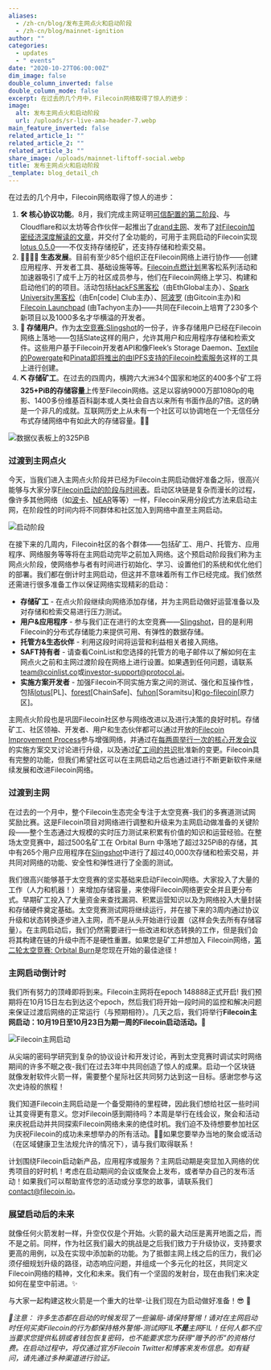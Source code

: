 ```yaml
---
aliases:
  - /zh-cn/blog/发布主网点火和启动阶段
  - /zh-cn/blog/mainnet-ignition
author: ""
categories:
  - updates
  - " events"
date: "2020-10-27T06:00:00Z"
dim_image: false
double_column_inverted: false
double_column_mode: false
excerpt: 在过去的几个月中，Filecoin网络取得了惊人的进步：
image:
  alt: 发布主网点火和启动阶段
  url: /uploads/sr-live-ama-header-7.webp
main_feature_inverted: false
related_article_1: ""
related_article_2: ""
related_article_3: ""
share_image: /uploads/mainnet-liftoff-social.webp
title: 发布主网点火和启动阶段
_template: blog_detail_ch
---
```


在过去的几个月中，Filecoin网络取得了惊人的进步：

1. **🛠 核心协议功能**。8月，我们完成主网证明[可信配置的第二阶段](https://filecoin.io/blog/trusted-setup-complete/)、与Cloudflare和以太坊等合作伙伴一起推出了[drand主网](https://filecoin.io/blog/distributed-randomness-and-leader-elections/)、发布了[对Filecoin加密经济深度解读的文章](https://filecoin.io/blog/introducing-the-filecoin-economy/)，并交付了全功能的，可用于主网启动的Filecoin实现[lotus 0.5.0](https://github.com/filecoin-project/lotus/releases/tag/v0.5.0)——不仅支持存储挖矿，还支持存储和检索交易。
2. **👨‍👩‍👧‍👦 生态发展**。目前有至少85个组织正在Filecoin网络上进行协作——创建应用程序、开发者工具、基础设施等等。[Filecoin点燃计划](https://hub.fil.org/events/)黑客松系列活动和加速器吸引了成千上万的社区成员参与，他们在Filecoin网络上学习、构建和启动他们的的项目。活动包括[HackFS黑客松](https://hackfs.com/)（由EthGlobal主办）、[Spark University黑客松](https://filecoin.io/blog/spark-challenge-two/)（由En\[code\] Club主办）、[阿波罗](https://gitcoin.co/hackathon/filecoin/onboard) (由Gitcoin主办)和[Filecoin Launchpad](https://tachyon.xyz/) (由Tachyon主办)——共同在Filecoin上培育了230多个新项目以及1000多名才华横溢的开发者。
3. **📑 存储用户**。作为[太空竞赛:Slingshot](https://slingshot.filecoin.io/)的一份子，许多存储用户已经在Filecoin网络上落地——包括Slate这样的用户，允许其用户和应用程序存储和检索文件。这些用户基于Filecoin开发者API和像Fleek’s Storage Daemon、[Textile的Powergate](https://docs.textile.io/powergate/)和[Pinata即将推出的由IPFS支持的Filecoin检索服务](https://docs.filecoin.io/build/filecoin-pinning-services/)这样的工具上进行创建。
4. **⛏ 存储矿工**。在过去的四周内，横跨六大洲34个国家和地区的400多个矿工将**325+PiB的存储容量**上传至Filecoin网络。这足以容纳9000万部1080p的电影、1400多份维基百科副本或人类社会自古以来所有书面作品的7倍。这的确是一个非凡的成就。互联网历史上从未有一个社区可以协调地在一个无信任分布式存储网络中有如此大的存储容量。🙇‍♀️

![数据仪表板上的325PiB](https://filecoin.io/vintage/images/blog/ignition-stats-dashboard.jpg)

### 过渡到主网点火

今天，当我们进入主网点火阶段并已经为Filecoin主网启动做好准备之际，很高兴能够与大家分享[Filecoin启动的阶段与时间表](https://app.instagantt.com/shared/s/1152992274307505/latest)。启动区块链是复杂而漫长的过程，像许多其他网络（如[波卡](https://polkadot.network/launch-roadmap/)、[NEAR](https://near.org/blog/mainnet-roadmap/)等等）一样，Filecoin采用分段式方法来启动主网，在阶段性的时间内将不同群体和社区加入到网络中直至主网启动。

![启动阶段](https://filecoin.io/vintage/images/blog/mainnet-launch-process.jpg)

在接下来的几周内，Filecoin社区的各个群体——包括矿工、用户、托管方、应用程序、网络服务等等将在主网启动完毕之前加入网络。这个预启动阶段我们称为主网点火阶段，使网络参与者有时间进行初始化、学习、设置他们的系统和优化他们的部署。我们都在倒计时主网启动，但这并不意味着所有工作已经完成。我们依然还需进行很多准备工作以保证网络实现精彩的启动：

- **存储矿工** - 在点火阶段继续向网络添加存储，并为主网启动做好运营准备以及对存储和检索交易进行压力测试。
- **用户&应用程序** - 参与我们正在进行的太空竞赛——[Slingshot](https://slingshot.filecoin.io/)，目的是利用Filecoin的分布式存储能力来提供可用、有弹性的数据存储。
- **托管方&生态伙伴** - 利用这段时间将运营和利益相关者接入网络。
- **SAFT持有者** - 请查看CoinList和您选择的托管方的电子邮件以了解如何在主网点火之前和主网过渡阶段在网络上进行设置。如果遇到任何问题，请联系[team@coinlist.co](mailto:team@coinlist.co)或[investor-support@protocol.ai](mailto:investor-support@protocol.ai)。
- **实施方案开发者** - 加强Filecoin不同实施方案之间的测试、强化和互操作性，包括[lotus](https://github.com/filecoin-project/lotus)\[PL\]、[forest](https://github.com/ChainSafe/forest)\[ChainSafe\]、[fuhon](https://github.com/filecoin-project/cpp-filecoin)\[Soramitsu\]和[go-filecoin](https://github.com/filecoin-project/go-filecoin)\[原力区\]。

主网点火阶段也是巩固Filecoin社区参与网络改进以及进行决策的良好时机。存储矿工、社区领袖、开发者、用户和生态伙伴都可以通过开放的[Filecoin Improvement Process](https://github.com/filecoin-project/FIPs)参与增强网络，并通过在[每两周举行一次的核心开发会议](https://github.com/filecoin-project/core-devs)的实施方案交叉讨论进行升级，以及通过[矿工间的共识](https://spec.filecoin.io/#algorithms__expected_consensus)批准新的变更。Filecoin具有完整的功能，但我们希望社区可以在主网启动之后也通过进行不断更新软件来继续发展和改进Filecoin网络。

### 过渡到主网

在过去的一个月中，整个Filecoin生态完全专注于太空竞赛-我们的多赛道测试网奖励比赛。这是Filecoin项目对网络进行调整和升级来为主网启动做准备的关键阶段——整个生态通过大规模的实时压力测试来积累有价值的知识和运营经验。在整场太空竞赛中，超过500名矿工在 Orbital Burn 中落地了超过325PiB的存储，其中有265个用户应用程序在[Slingshot](https://slingshot.filecoin.io/)中进行了超过40,000次存储和检索交易，并共同对网络的功能、安全性和弹性进行了全面的测试。

我们很高兴能够基于太空竞赛的坚实基础来启动Filecoin网络。大家投入了大量的工作（人力和机器！）来增加存储容量，来使得Filecoin网络更安全并且更分布式。早期矿工投入了大量资金来查找漏洞、积累运营知识以及为网络投入大量封装和存储硬件奠定基础。太空竞赛测试网将继续运行，并在接下来的3周内通过协议升级和状态转换逐步进入主网，而不是从头开始进行设置（这样会失去所有存储容量）。在主网启动后，我们仍然需要进行一些改进和状态转换的工作，但是我们会将其构建在链的升级中而不是硬性重置。如果您是矿工并想加入 Filecoin网络，[第二轮太空竞赛: Orbital Burn](https://filecoin.io/blog/space-race-2/)是您现在开始的最佳途径！

### 主网启动倒计时

我们所有努力的顶峰即将到来。Filecoin主网将在epoch 148888正式开启! 我们预期将在10月15日左右到达这个epoch，然后我们将开始一段时间的监控和解决问题来保证过渡后网络的正常运行（与预期相符）。几天之后，我们将举行**Filecoin主网启动：10月19日至10月23日为期一周的Filecoin启动活动。🚀**

![Filecoin主网启动](https://filecoin.io/vintage/images/blog/mainnet-liftoff-launch.jpg)

从尖端的密码学研究到复杂的协议设计和开发讨论，再到太空竞赛时调试实时网络期间的许多不眠之夜-我们在过去3年中共同创造了惊人的成果。启动一个区块链就像发射软件火箭一样，需要整个星际社区共同努力达到这一目标。感谢您参与这次史诗般的旅程！

我们知道Filecoin主网启动是一个备受期待的里程碑，因此我们想给社区一些时间让其变得更有意义。您对Filecoin感到期待吗？本周是举行在线会议，聚会和活动来庆祝启动并共同探索Filecoin网络未来的绝佳时机。我们迫不及待想要参加社区为庆祝Filecoin的成功未来想举办的所有活动。🥂🍾如果您要举办当地的聚会或活动（在区域健康卫生法规允许的情况下），请与我们取得联系！

计划围绕Filecoin启动新产品，应用程序或服务？主网启动期是突显加入网络的优秀项目的好时机！考虑在启动期间的会议或聚会上发布，或者举办自己的发布活动！如果我们可以帮助宣传您的活动或分享您的故事，请联系我们[contact@filecoin.io](mailto:contact@filecoin.io)。

### 展望启动后的未来

就像任何火箭发射一样，升空仅仅是个开始。火箭的最大动压是离开地面之后，而不是之前。同样，作为社区我们最大的挑战是之后我们致力于升级协议，支持要求更高的用例，以及在实现中添加新的功能。为了抵御主网上线之后的压力，我们必须仔细规划升级的路径，动态响应问题，并组成一个多元化的社区，共同定义Filecoin网络的精神，文化和未来。我们有一个坚固的发射台，现在由我们来决定如何在星空中前进。✨

与大家一起构建这枚火箭是一个重大的壮举-让我们现在为启动做好准备！😎 🚀

_🚨注意： 许多生态都在启动的时候发现了一些骗局-请保持警惕！请对在主网启动时任何买卖Filecoin的行为都保持格外警惕-测试网FIL**不是**主网FIL！任何人都不应当要求您提供私钥或者钱包恢复密码，也不能要求您为获得“赠予的币”的资格付费。在启动过程中，将仅通过官方Filecoin Twitter和博客来发布信息。如有疑问，请先通过多种渠道进行验证。_
